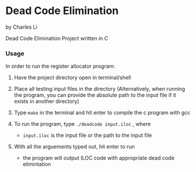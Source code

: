 # Dead Code Elimination

by Charles Li

Dead Code Elimination Project written in C

### Usage 
In order to run the register allocator program:
1) Have the project directory open in terminal/shell

2) Place all testing input files in the directory
    (Alternatively, when running the program, you can provide the 
    absolute path to the input file if it exists in another directory)

3) Type `make` in the terminal and hit enter to compile the c program
   with gcc

4) To run the program, type `./deadcode input.iloc` , where
    - `input.iloc` is the input file or the path to the input file

5) With all the arguements typed out, hit enter to run
    - the program will output ILOC code with appropriate dead code elimintation
